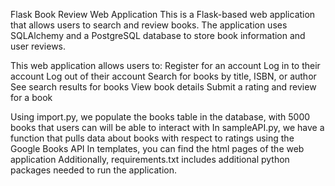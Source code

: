 Flask Book Review Web Application
This is a Flask-based web application that allows users to search and review books. The application uses SQLAlchemy and a PostgreSQL database to store book information and user reviews.

This web application allows users to:
Register for an account
Log in to their account
Log out of their account
Search for books by title, ISBN, or author
See search results for books
View book details
Submit a rating and review for a book

Using import.py, we populate the books table in the database, with 5000 books that users can will be able to interact with
In sampleAPI.py, we have a function that pulls data about books with respect to ratings using the Google Books API
In templates, you can find the html pages of the web application
Additionally, requirements.txt includes additional python packages needed to run the application.
